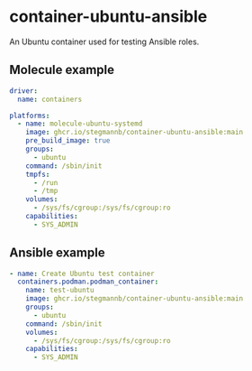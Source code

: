 # container-ubuntu-ansible

An Ubuntu container used for testing Ansible roles.

## Molecule example

```yaml
driver:
  name: containers

platforms:
  - name: molecule-ubuntu-systemd
    image: ghcr.io/stegmannb/container-ubuntu-ansible:main
    pre_build_image: true
    groups:
      - ubuntu
    command: /sbin/init
    tmpfs:
      - /run
      - /tmp
    volumes:
      - /sys/fs/cgroup:/sys/fs/cgroup:ro
    capabilities:
      - SYS_ADMIN
```

## Ansible example

```yaml
- name: Create Ubuntu test container
  containers.podman.podman_container:
    name: test-ubuntu
    image: ghcr.io/stegmannb/container-ubuntu-ansible:main
    groups:
      - ubuntu
    command: /sbin/init
    volumes:
      - /sys/fs/cgroup:/sys/fs/cgroup:ro
    capabilities:
      - SYS_ADMIN
```
